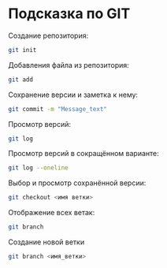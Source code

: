 # Подсказка по GIT

Создание репозитория:
```sh
git init
```
Добавления файла из репозитория:
```sh
git add
```
Сохранение версии и заметка к нему:
```sh
git commit -m "Message_text"
```
Просмотр версий:
```sh
git log
```
Просмотр версий в сокращённом варианте:
```sh
git log --oneline
```
Выбор и просмотр сохранённой версии:
```sh
git checkout <имя ветки>
```

Отображение всех ветак:
```sh
git branch
```
Создание новой ветки
```sh
git branch <имя_ветки>
```